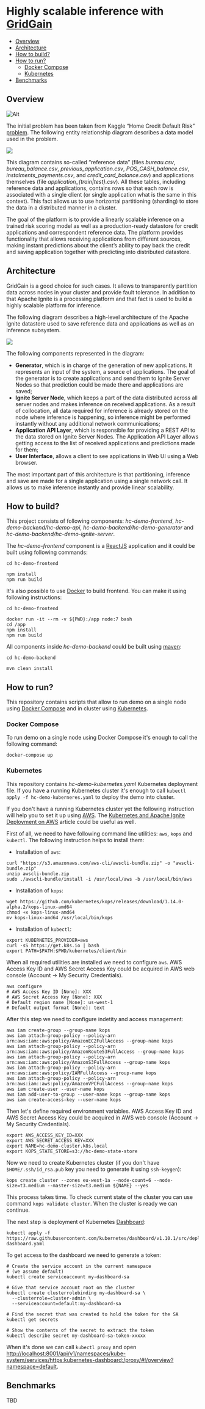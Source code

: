 # Highly scalable inference with [GridGain](https://www.gridgain.com/)

- [Overview](#overview)
- [Architecture](#architecture)
- [How to build?](#how-to-build?)
- [How to run?](#how-to-run?)
  *  [Docker Compose](#docker-compose)
  *  [Kubernetes](#kubernetes)
- [Benchmarks](#benchmarks)

## Overview

![Alt](docs/gridgain.svg)

The initial problem has been taken from Kaggle “Home Credit Default Risk” [problem](https://www.kaggle.com/c/home-credit-default-risk). The following entity relationship diagram describes a data model used in the problem.

![](docs/data_model.png)

This diagram contains so-called “reference data” (files *bureau.csv*, *bureau_balance.csv*, *previous_application.csv*, *POS_CASH_balance.csv*, *instalments_payments.csv*, and *credit_card_balance.csv*) and applications themselves (file *application_{train|test}.csv*). All these tables, including reference data and applications, contains rows so that each row is associated with a single client (or single application what is the same in this context). This fact allows us to use horizontal partitioning (sharding) to store the data in a distributed manner in a cluster.

The goal of the platform is to provide a linearly scalable inference on a trained risk scoring model as well as a production-ready datastore for credit applications and correspondent reference data. The platform provides functionality that allows receiving applications from different sources, making instant predictions about the client’s ability to pay back the credit and saving application together with predicting into distributed datastore.

## Architecture

GridGain is a good choice for such cases. It allows to transparently partition data across nodes in your cluster and provide fault tolerance. In addition to that Apache Ignite is a processing platform and that fact is used to build a highly scalable platform for inference.

The following diagram describes a high-level architecture of the Apache Ignite datastore used to save reference data and applications as well as an inference subsystem.

![](docs/architecture.png)

The following components represented in the diagram:

* **Generator**, which is in charge of the generation of new applications. It represents an input of the system, a source of applications. The goal of the generator is to create applications and send them to Ignite Server Nodes so that prediction could be made there and applications are saved;
* **Ignite Server Node**, which keeps a part of the data distributed across all server nodes and makes inference on received applications. As a result of collocation, all data required for inference is already stored on the node where inference is happening, so inference might be performed instantly without any additional network communications;
* **Application API Layer**, which is responsible for providing a REST API to the data stored on Ignite Server Nodes. The Application API Layer allows getting access to the list of received applications and predictions made for them;
* **User Interface**, allows a client to see applications in Web UI using a Web browser.

The most important part of this architecture is that partitioning, inference and save are made for a single application using a single network call. It allows us to make inference instantly and provide linear scalability.

## How to build?

This project consists of following components: *hc-demo-frontend*, *hc-demo-backend/hc-demo-api*, *hc-demo-backend/hc-demo-generator* and *hc-demo-backend/hc-demo-ignite-server*.

The *hc-demo-frontend* component is a [ReactJS](https://reactjs.org/) application and it could be built using following commands:

```
cd hc-demo-frontend

npm install
npm run build
```

It's also possible to use [Docker](https://www.docker.com/) to build frontend. You can make it using following instructions:

```
cd hc-demo-frontend

docker run -it --rm -v ${PWD}:/app node:7 bash
cd /app
npm install
npm run build
```

All components inside *hc-demo-backend* could be built using [maven](https://maven.apache.org/):

```
cd hc-demo-backend

mvn clean install
```

## How to run?

This repository contains scripts that allow to run demo on a single node using [Docker Compose](https://docs.docker.com/compose/) and in cluster using [Kubernetes](https://kubernetes.io/).

### Docker Compose

To run demo on a single node using Docker Compose it's enough to call the following command:

```
docker-compose up
```

### Kubernetes

This repository contains *hc-demo-kubernetes.yaml* Kubernetes deployment file. If you have a running Kubernetes cluster it's enough to call `kubectl apply -f hc-demo-kuberneres.yaml` to deploy the demo into cluster.

If you don't have a running Kubernetes cluster yet the following instruction will help you to set it up using [AWS](https://aws.amazon.com/). The [Kubernetes and Apache Ignite Deployment on AWS](https://www.gridgain.com/resources/blog/kubernetes-and-apacher-ignitetm-deployment-aws) article could be useful as well.

First of all, we need to have following command line utilities: `aws`, `kops` and `kubectl`. The following instruction helps to install them:

* Installation of `aws`:

```
curl "https://s3.amazonaws.com/aws-cli/awscli-bundle.zip" -o "awscli-bundle.zip"
unzip awscli-bundle.zip
sudo ./awscli-bundle/install -i /usr/local/aws -b /usr/local/bin/aws
```

* Installation of `kops`:

```
wget https://github.com/kubernetes/kops/releases/download/1.14.0-alpha.2/kops-linux-amd64
chmod +x kops-linux-amd64
mv kops-linux-amd64 /usr/local/bin/kops
```

* Installation of `kubectl`:

```
export KUBERNETES_PROVIDER=aws
curl -sS https://get.k8s.io | bash
export PATH=$PATH:$PWD/kubernetes/client/bin
```

When all required utilities are installed we need to configure `aws`. AWS Access Key ID and AWS Secret Access Key could be acquired in AWS web console (Account -> My Security Credentials).

```
aws configure
# AWS Access Key ID [None]: XXX
# AWS Secret Access Key [None]: XXX
# Default region name [None]: us-west-1
# Default output format [None]: text
```

After this step we need to configure indetity and access management:

```
aws iam create-group --group-name kops
aws iam attach-group-policy --policy-arn arn:aws:iam::aws:policy/AmazonEC2FullAccess --group-name kops
aws iam attach-group-policy --policy-arn arn:aws:iam::aws:policy/AmazonRoute53FullAccess --group-name kops
aws iam attach-group-policy --policy-arn arn:aws:iam::aws:policy/AmazonS3FullAccess --group-name kops
aws iam attach-group-policy --policy-arn arn:aws:iam::aws:policy/IAMFullAccess --group-name kops
aws iam attach-group-policy --policy-arn arn:aws:iam::aws:policy/AmazonVPCFullAccess --group-name kops
aws iam create-user --user-name kops
aws iam add-user-to-group --user-name kops --group-name kops
aws iam create-access-key --user-name kops
```

Then let's define required environment variables. AWS Access Key ID and AWS Secret Access Key could be acquired in AWS web console (Account -> My Security Credentials).

```
export AWS_ACCESS_KEY_ID=XXX
export AWS_SECRET_ACCESS_KEY=XXX
export NAME=hc-demo-cluster.k8s.local
export KOPS_STATE_STORE=s3://hc-demo-state-store
```

Now we need to create Kubernetes cluster (if you don't have `$HOME/.ssh/id_rsa.pub` key you need to generate it using `ssh-keygen`):

```
kops create cluster --zones eu-west-1a --node-count=6 --node-size=t3.medium --master-size=t3.medium ${NAME} --yes
```

This process takes time. To check current state of the cluster you can use command `kops validate cluster`. When the cluster is ready we can continue.

The next step is deployment of Kubernetes [Dashboard](https://kubernetes.io/docs/tasks/access-application-cluster/web-ui-dashboard/):

```
kubectl apply -f https://raw.githubusercontent.com/kubernetes/dashboard/v1.10.1/src/deploy/recommended/kubernetes-dashboard.yaml
```

To get access to the dashboard we need to generate a token:

```
# Create the service account in the current namespace 
# (we assume default)
kubectl create serviceaccount my-dashboard-sa

# Give that service account root on the cluster
kubectl create clusterrolebinding my-dashboard-sa \
  --clusterrole=cluster-admin \
  --serviceaccount=default:my-dashboard-sa

# Find the secret that was created to hold the token for the SA
kubectl get secrets

# Show the contents of the secret to extract the token
kubectl describe secret my-dashboard-sa-token-xxxxx
```

When it's done we can call `kubectl proxy` and open [http://localhost:8001/api/v1/namespaces/kube-system/services/https:kubernetes-dashboard:/proxy/#!/overview?namespace=default](http://localhost:8001/api/v1/namespaces/kube-system/services/https:kubernetes-dashboard:/proxy/#!/overview?namespace=default).

## Benchmarks

TBD
